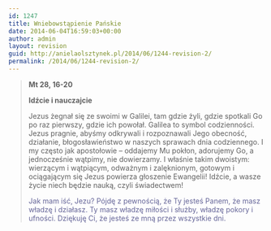 ```yaml
---
id: 1247
title: Wniebowstąpienie Pańskie
date: 2014-06-04T16:59:03+00:00
author: admin
layout: revision
guid: http://anielaolsztynek.pl/2014/06/1244-revision-2/
permalink: /2014/06/1244-revision-2/
---
```

> **Mt 28, 16-20**
> 
> **Idźcie i nauczajcie**
> 
> Jezus żegnał się ze swoimi w Galilei, tam gdzie żyli, gdzie spotkali Go po raz pierwszy, gdzie ich powołał. Galilea to symbol codzienności. Jezus pragnie, abyśmy odkrywali i rozpoznawali Jego obecność, działanie, błogosławieństwo w naszych sprawach dnia codziennego. I my często jak apostołowie &#8211; oddajemy Mu pokłon, adorujemy Go, a jednocześnie wątpimy, nie dowierzamy. I właśnie takim dwoistym: wierzącym i wątpiącym, odważnym i zalęknionym, gotowym i ociągającym się Jezus powierza głoszenie Ewangelii! Idźcie, a wasze życie niech będzie nauką, czyli świadectwem!
> 
> <span style="color: #666699;">Jak mam iść, Jezu? Pójdę z pewnością, że Ty jesteś Panem, że masz władzę i działasz. Ty masz władzę miłości i służby, władzę pokory i ufności. Dziękuję Ci, że jesteś ze mną przez wszystkie dni.</span>